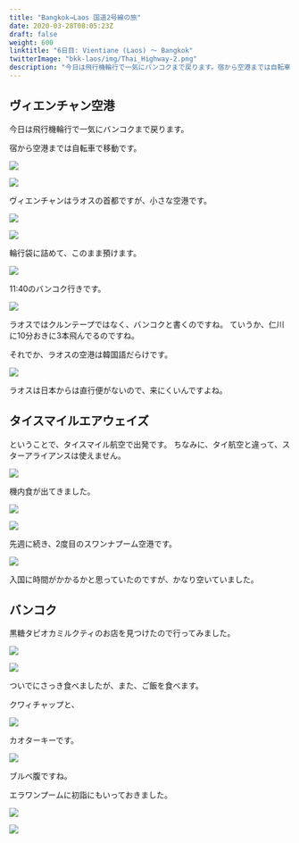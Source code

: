 ```yaml
---
title: "Bangkok→Laos 国道2号線の旅"
date: 2020-03-28T08:05:23Z
draft: false
weight: 600
linktitle: "6日目: Vientiane (Laos) ～ Bangkok"
twitterImage: "bkk-laos/img/Thai_Highway-2.png"
description: "今日は飛行機輪行で一気にバンコクまで戻ります。宿から空港までは自転車で移動です。"
---
```

## ヴィエンチャン空港

今日は飛行機輪行で一気にバンコクまで戻ります。

宿から空港までは自転車で移動です。

[![](../img/day6.png)](https://www.strava.com/activities/2977157688)

![](../img/img_8186.jpg)

ヴィエンチャンはラオスの首都ですが、小さな空港です。

![](../img/img_8187.jpg)

![](../img/img_8188.jpg)

輪行袋に詰めて、このまま預けます。

![](../img/img_8189.jpg)

11:40のバンコク行きです。

![](../img/img_8190.jpg)

ラオスではクルンテープではなく、バンコクと書くのですね。
ていうか、仁川に10分おきに3本飛んでるのですね。

それでか、ラオスの空港は韓国語だらけです。

![](../img/img_8194.jpg)

ラオスは日本からは直行便がないので、来にくいんですよね。

## タイスマイルエアウェイズ

ということで、タイスマイル航空で出発です。
ちなみに、タイ航空と違って、スターアライアンスは使えません。

![](../img/img_8195.jpg)

機内食が出てきました。

![](../img/img_8197.jpg)

![](../img/img_8198.jpg)

先週に続き、2度目のスワンナプーム空港です。

![](../img/img_8199.jpg)

入国に時間がかかるかと思っていたのですが、かなり空いていました。

## バンコク

黒糖タピオカミルクティのお店を見つけたので行ってみました。

![](../img/img_8208.jpg)

![](../img/img_8209.jpg)

ついでにさっき食べましたが、また、ご飯を食べます。

クワィチャップと、

![](../img/img_8204.jpg)

カオターキーです。

![](../img/img_8206.jpg)

ブルベ腹ですね。

エラワンプームに初詣にもいっておきました。

![](../img/img_8210.jpg)

![](../img/img_8213.jpg)
